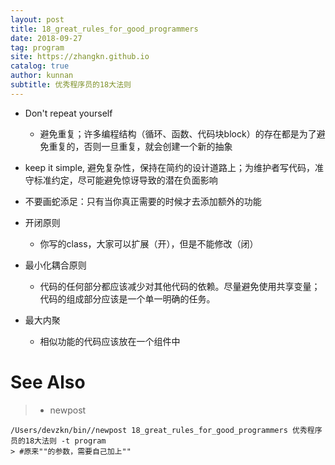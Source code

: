 ```yaml
---
layout: post
title: 18_great_rules_for_good_programmers
date: 2018-09-27
tag: program
site: https://zhangkn.github.io
catalog: true
author: kunnan
subtitle: 优秀程序员的18大法则
---
```




* Don't repeat yourself

  * 避免重复；许多编程结构（循环、函数、代码块block）的存在都是为了避免重复的，否则一旦重复，就会创建一个新的抽象

* keep it simple, 避免复杂性，保持在简约的设计道路上；为维护者写代码，准守标准约定，尽可能避免惊讶导致的潜在负面影响

* 不要画蛇添足：只有当你真正需要的时候才去添加额外的功能

* 开闭原则

  * 你写的class，大家可以扩展（开），但是不能修改（闭）

* 最小化耦合原则

  * 代码的任何部分都应该减少对其他代码的依赖。尽量避免使用共享变量；代码的组成部分应该是一个单一明确的任务。

* 最大内聚

  * 相似功能的代码应该放在一个组件中


# See Also 

>* newpost 
>
```
/Users/devzkn/bin//newpost 18_great_rules_for_good_programmers 优秀程序员的18大法则 -t program
> #原来""的参数，需要自己加上""
```

